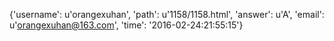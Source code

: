{'username': u'orangexuhan', 'path': u'1158/1158.html', 'answer': u'A', 'email': u'orangexuhan@163.com', 'time': '2016-02-24:21:55:15'}